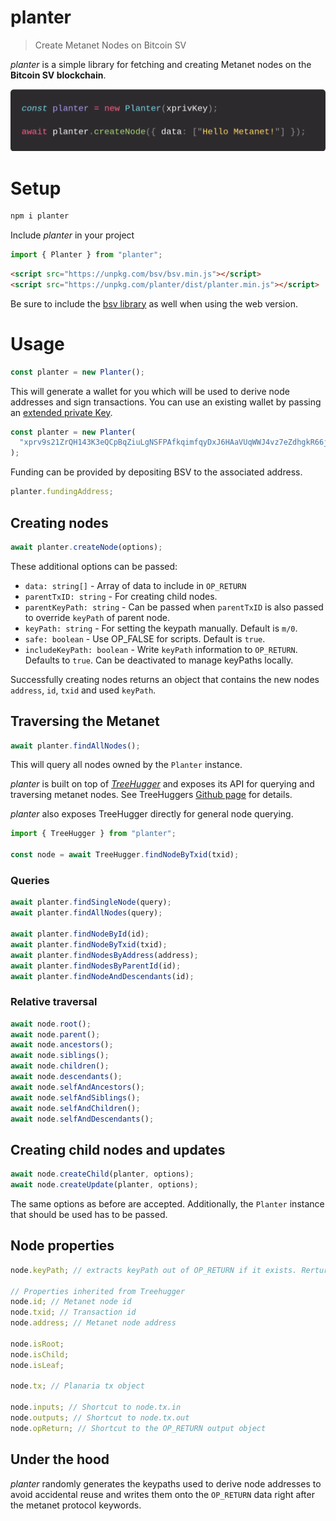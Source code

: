 # planter

> Create Metanet Nodes on Bitcoin SV

_planter_ is a simple library for fetching and creating Metanet nodes on the **Bitcoin SV blockchain**.

![code](code.png)

# Setup

```bash
npm i planter
```

Include _planter_ in your project

```js
import { Planter } from "planter";
```

```html
<script src="https://unpkg.com/bsv/bsv.min.js"></script>
<script src="https://unpkg.com/planter/dist/planter.min.js"></script>
```

Be sure to include the [bsv library](https://docs.moneybutton.com/docs/bsv-overview.html) as well when using the web version.

# Usage

```js
const planter = new Planter();
```

This will generate a wallet for you which will be used to derive node addresses and sign transactions.
You can use an existing wallet by passing an [extended private Key](https://docs.moneybutton.com/docs/bsv-hd-private-key.html).

```js
const planter = new Planter(
  "xprv9s21ZrQH143K3eQCpBqZiuLgNSFPAfkqimfqyDxJ6HAaVUqWWJ4vz7eZdhgkR66jD1a2BtQEXbYjjbfVXWhxz7g4sNujBt6cnAoJrdfLkHh"
);
```

Funding can be provided by depositing BSV to the associated address.

```js
planter.fundingAddress;
```

## Creating nodes

```js
await planter.createNode(options);
```

These additional options can be passed:

- `data: string[]` - Array of data to include in `OP_RETURN`
- `parentTxID: string` - For creating child nodes.
- `parentKeyPath: string` - Can be passed when `parentTxID` is also passed to override `keyPath` of parent node.
- `keyPath: string` - For setting the keypath manually. Default is `m/0`.
- `safe: boolean` - Use OP_FALSE for scripts. Default is `true`.
- `includeKeyPath: boolean` - Write `keyPath` information to `OP_RETURN`. Defaults to `true`. Can be deactivated to manage keyPaths locally.

Successfully creating nodes returns an object that contains the new nodes `address`, `id`, `txid` and used `keyPath`.

## Traversing the Metanet

```js
await planter.findAllNodes();
```

This will query all nodes owned by the `Planter` instance.

_planter_ is built on top of _[TreeHugger](https://treehugger.bitpaste.app/)_ and exposes its API for querying and traversing metanet nodes. See TreeHuggers [Github page](https://github.com/libitx/tree-hugger) for details.

_planter_ also exposes TreeHugger directly for general node querying.

```js
import { TreeHugger } from "planter";

const node = await TreeHugger.findNodeByTxid(txid);
```

### Queries

```js
await planter.findSingleNode(query);
await planter.findAllNodes(query);

await planter.findNodeById(id);
await planter.findNodeByTxid(txid);
await planter.findNodesByAddress(address);
await planter.findNodesByParentId(id);
await planter.findNodeAndDescendants(id);
```

### Relative traversal

```js
await node.root();
await node.parent();
await node.ancestors();
await node.siblings();
await node.children();
await node.descendants();
await node.selfAndAncestors();
await node.selfAndSiblings();
await node.selfAndChildren();
await node.selfAndDescendants();
```

## Creating child nodes and updates

```js
await node.createChild(planter, options);
await node.createUpdate(planter, options);
```

The same options as before are accepted. Additionally, the `Planter` instance that should be used has to be passed.

## Node properties

```js
node.keyPath; // extracts keyPath out of OP_RETURN if it exists. Rerturns undefined otherwise

// Properties inherited from Treehugger
node.id; // Metanet node id
node.txid; // Transaction id
node.address; // Metanet node address

node.isRoot;
node.isChild;
node.isLeaf;

node.tx; // Planaria tx object

node.inputs; // Shortcut to node.tx.in
node.outputs; // Shortcut to node.tx.out
node.opReturn; // Shortcut to the OP_RETURN output object
```

## Under the hood

_planter_ randomly generates the keypaths used to derive node addresses to avoid accidental reuse and writes them onto the `OP_RETURN` data right after the metanet protocol keywords.
